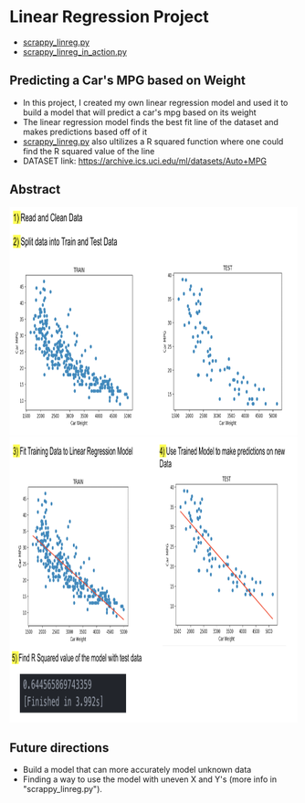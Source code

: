 # Linear Regression Project 
- [scrappy_linreg.py](/scrappy_linreg.py)
- [scrappy_linreg_in_action.py](/scrappy_linreg_in_action.py)

## Predicting a Car's MPG based on Weight
- In this project, I created my own linear regression model and used it to build a model
that will predict a car's mpg based on its weight
- The linear regression model finds the best fit line of the dataset and makes predictions based off of it
- [scrappy_linreg.py](/lin_regress_project/scrappy_linreg.py) also ultilizes a R squared function where one could find the R squared value of the line
- DATASET link: https://archive.ics.uci.edu/ml/datasets/Auto+MPG

## Abstract
<img src="/images/part1.png" width="1000" height="400">
<img src="/images/part2.png" width="1000" height="500">

## Future directions
- Build a model that can more accurately model unknown data 
- Finding a way to use the model with uneven X and Y's (more info in "scrappy_linreg.py").


